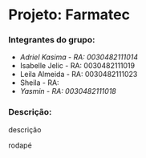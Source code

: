 <h1>Projeto: Farmatec </h1>

<h3>Integrantes do grupo: </h3>

<ul>
  <li><i>Adriel Kasima - RA: 0030482111014</i></li>
  <li>Isabelle Jelic - RA: 0030482111019</li>
  <li>Leila Almeida - RA: 0030482111023</li>
  <li>Sheila - RA:</li>
  <li><i>Yasmin - RA: 0030482111018</i></li>
</ul>

<h3>Descrição: </h3>
<p>descrição</p>

<footer>rodapé<footer/>
